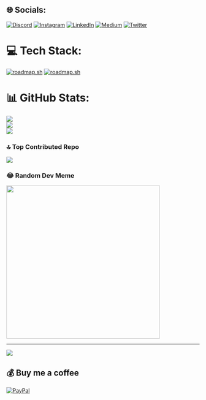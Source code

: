 
## 🌐 Socials:
[![Discord](https://img.shields.io/badge/Discord-%237289DA.svg?logo=discord&logoColor=white)](https://discord.gg/fitrafep) [![Instagram](https://img.shields.io/badge/Instagram-%23E4405F.svg?logo=Instagram&logoColor=white)](https://instagram.com/fitra_fep) [![LinkedIn](https://img.shields.io/badge/LinkedIn-%230077B5.svg?logo=linkedin&logoColor=white)](https://linkedin.com/in/fitra-fep-417049199/) [![Medium](https://img.shields.io/badge/Medium-12100E?logo=medium&logoColor=white)](https://medium.com/@@fitra_71809) [![Twitter](https://img.shields.io/badge/Twitter-%231DA1F2.svg?logo=Twitter&logoColor=white)](https://twitter.com/fitrafep) 

# 💻 Tech Stack:
[![roadmap.sh](https://roadmap.sh/card/wide/6793d7d132284498bcba575e?variant=dark&roadmaps=cpp%2Crust%2Cgolang%2Cpython)](https://roadmap.sh)
[![roadmap.sh](https://roadmap.sh/card/wide/6793d7d132284498bcba575e?variant=dark&roadmaps=backend%2Ccomputer-science%2Ccyber-security%2Clinux)](https://roadmap.sh)

# 📊 GitHub Stats:
![](https://github-readme-stats.vercel.app/api?username=fepfitra&theme=dark&hide_border=false&include_all_commits=false&count_private=false)<br/>
![](https://github-readme-streak-stats.herokuapp.com/?user=fepfitra&theme=dark&hide_border=false)<br/>
![](https://github-readme-stats.vercel.app/api/top-langs/?username=fepfitra&theme=dark&hide_border=false&include_all_commits=false&count_private=false&layout=compact)

### 🔝 Top Contributed Repo
![](https://github-contributor-stats.vercel.app/api?username=fepfitra&limit=5&theme=dark&combine_all_yearly_contributions=true)

<!-- Proudly created with GPRM ( https://gprm.itsvg.in ) -->

### 😂 Random Dev Meme
<img src='https://randommeme-five.vercel.app/' style="height: 400px;"/>

---
[![](https://visitcount.itsvg.in/api?id=fepfitra&icon=0&color=0)](https://visitcount.itsvg.in)

  ## 💰 Buy me a coffee
  [![PayPal](https://img.shields.io/badge/PayPal-00457C?style=for-the-badge&logo=paypal&logoColor=white)](https://paypal.me/fitrafepfep) 
